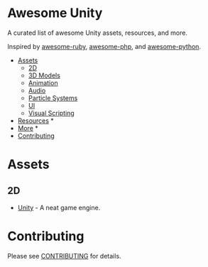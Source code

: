 Awesome Unity
=============

A curated list of awesome Unity assets, resources, and more.

Inspired by [awesome-ruby](https://github.com/markets/awesome-ruby), [awesome-php](https://github.com/ziadoz/awesome-php), and [awesome-python](https://github.com/vinta/awesome-python).

* [Assets](#assets)
  * [2D](#2d)
  * [3D Models](#3d-models)
  * [Animation](#animation)
  * [Audio](#audio)
  * [Particle Systems](#particle-systems)
  * [UI](#ui)
  * [Visual Scripting](#visual-scripting)
* [Resources](#resources)
  * 
* [More](#more)
  *
* [Contributing](#contributing)

# Assets

## 2D

* [Unity](http://unity3d.com) - A neat game engine.

# Contributing
Please see [CONTRIBUTING](https://github.com/RyanNielson/awesome-unity/blob/master/CONTRIBUTING.md) for details.

